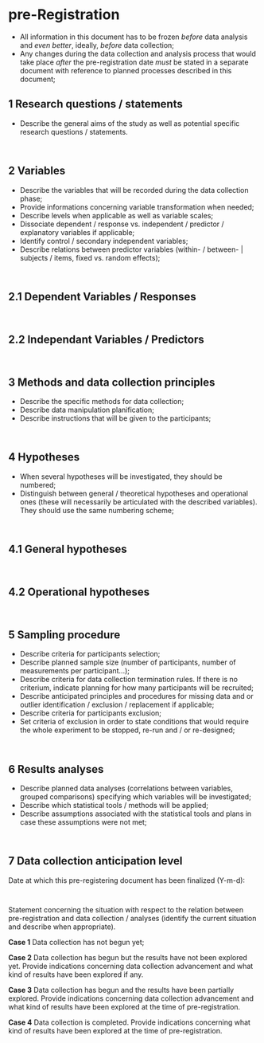 # pre-Registration

- All information in this document has to be frozen _before_ data
  analysis and _even better_, ideally, _before_ data collection;
- Any changes during the data collection and analysis process that
  would take place _after_ the pre-registration date _must_ be stated
  in a separate document with reference to planned processes described
  in this document;


1 Research questions / statements
---

- Describe the general aims of the study as well as potential specific
  research questions / statements.

```


```

  
2 Variables
---

- Describe the variables that will be recorded during the data
  collection phase;
- Provide informations concerning variable transformation when needed;
- Describe levels when applicable as well as variable scales;
- Dissociate dependent / response vs. independent / predictor /
  explanatory variables if applicable;
- Identify control / secondary independent variables;
- Describe relations between predictor variables (within- / between- |
  subjects / items, fixed vs. random effects);

```


```

2.1 Dependent Variables / Responses
---

```


```

2.2 Independant Variables / Predictors
---

```


```

3 Methods and data collection principles
---

- Describe the specific methods for data collection;
- Describe data manipulation planification;
- Describe instructions that will be given to the participants;

```


```

4 Hypotheses
---

- When several hypotheses will be investigated, they should be
  numbered;
- Distinguish between general / theoretical hypotheses and operational
  ones (these will necessarily be articulated with the described
  variables). They should use the same numbering scheme;

```


```

4.1 General hypotheses
---

```


```

4.2 Operational hypotheses
---

```


```

5 Sampling procedure
---

- Describe criteria for participants selection;
- Describe planned sample size (number of participants, number of
  measurements per participant...);
- Describe criteria for data collection termination rules. If there is
  no criterium, indicate planning for how many participants will be
  recruited;
- Describe anticipated principles and procedures for missing data and
  or outlier identification / exclusion / replacement if applicable;
- Describe criteria for participants exclusion;
- Set criteria of exclusion in order to state conditions that would
  require the whole experiment to be stopped, re-run and / or
  re-designed;

```


```

6 Results analyses
---

- Describe planned data analyses (correlations between variables,
  grouped comparisons) specifying which variables will be
  investigated;
- Describe which statistical tools / methods will be applied;
- Describe assumptions associated with the statistical tools and plans
  in case these assumptions were not met;

```


```

7 Data collection anticipation level
---

Date at which this pre-registering document has been finalized
(Y-m-d):

```


```

Statement concerning the situation with respect to the relation
between pre-registration and data collection / analyses (identify the
current situation and describe when appropriate).

__Case 1__ Data collection has not begun yet; 

__Case 2__ Data collection has begun but the results have not been
	explored yet. Provide indications concerning data collection
	advancement and what kind of results have been explored if any.

__Case 3__ Data collection has begun and the results have been partially
	explored. Provide indications concerning data collection
	advancement and what kind of results have been explored at the
	time of pre-registration.

__Case 4__ Data collection is completed. Provide indications concerning
	what kind of results have been explored at the time of
	pre-registration.

```


```
